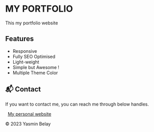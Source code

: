 # MY PORTFOLIO

This my portfolio website

## Features

- Responsive
- Fully SEO Optimised
- Light-weight
- Simple but Awesome !
- Multiple Theme Color

<h2>📬 Contact</h2>

If you want to contact me, you can reach me through below handles.

&nbsp;&nbsp;<a href="https://yasminbelay.com">My personal website</a>

© 2023 Yasmin Belay
